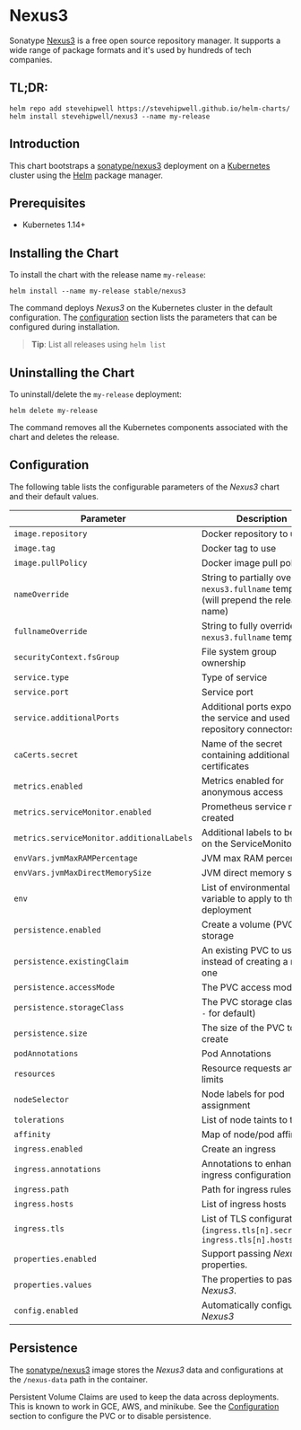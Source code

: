 # Nexus3

Sonatype [Nexus3](https://www.sonatype.com/nexus-repository-oss) is a free open source repository manager. It supports a wide range of package formats and it's used by hundreds of tech companies.

## TL;DR:

```shell
helm repo add stevehipwell https://stevehipwell.github.io/helm-charts/
helm install stevehipwell/nexus3 --name my-release
```

## Introduction

This chart bootstraps a [sonatype/nexus3](https://hub.docker.com/r/sonatype/nexus3/) deployment on a [Kubernetes](http://kubernetes.io) cluster using the [Helm](https://helm.sh) package manager.

## Prerequisites

- Kubernetes 1.14+

## Installing the Chart

To install the chart with the release name `my-release`:

```shell
helm install --name my-release stable/nexus3
```

The command deploys _Nexus3_ on the Kubernetes cluster in the default configuration. The [configuration](#configuration) section lists the parameters that can be configured during installation.

> **Tip**: List all releases using `helm list`

## Uninstalling the Chart

To uninstall/delete the `my-release` deployment:

```shell
helm delete my-release
```

The command removes all the Kubernetes components associated with the chart and deletes the release.

## Configuration

The following table lists the configurable parameters of the _Nexus3_ chart and their default values.

| Parameter                                 | Description                                                                             | Default           |
| ----------------------------------------- | --------------------------------------------------------------------------------------- | ----------------- |
| `image.repository`                        | Docker repository to use                                                                | `sonatype/nexus3` |
| `image.tag`                               | Docker tag to use                                                                       | `3.24.0`          |
| `image.pullPolicy`                        | Docker image pull policy                                                                | `IfNotPresent`    |
| `nameOverride`                            | String to partially override `nexus3.fullname` template (will prepend the release name) | `nil`             |
| `fullnameOverride`                        | String to fully override `nexus3.fullname` template                                     | `nil`             |
| `securityContext.fsGroup`                 | File system group ownership                                                             | `200`             |
| `service.type`                            | Type of service                                                                         | `ClusterIP`       |
| `service.port`                            | Service port                                                                            | `8081`            |
| `service.additionalPorts`                 | Additional ports exposed by the service and used by repository connectors               | `nil`             |
| `caCerts.secret`                          | Name of the secret containing additional CA certificates                                | `nil`             |
| `metrics.enabled`                         | Metrics enabled for anonymous access                                                    | `false`           |
| `metrics.serviceMonitor.enabled`          | Prometheus service monitor created                                                      | `false`           |
| `metrics.serviceMonitor.additionalLabels` | Additional labels to be set on the ServiceMonitor                                       | `{}`              |
| `envVars.jvmMaxRAMPercentage`             | JVM max RAM percentage                                                                  | `25.0`            |
| `envVars.jvmMaxDirectMemorySize`          | JVM direct memory size                                                                  | `2G`              |
| `env`                                     | List of environmental variable to apply to the deployment                               | `nil`             |
| `persistence.enabled`                     | Create a volume (PVC) for storage                                                       | `false`           |
| `persistence.existingClaim`               | An existing PVC to use instead of creating a new one                                    | `nil`             |
| `persistence.accessMode`                  | The PVC access mode                                                                     | `ReadWriteOnce`   |
| `persistence.storageClass`                | The PVC storage class (use `-` for default)                                             | `standard`        |
| `persistence.size`                        | The size of the PVC to create                                                           | `8Gi`             |
| `podAnnotations`                          | Pod Annotations                                                                         | `{}`              |
| `resources`                               | Resource requests and limits                                                            | `{}`              |
| `nodeSelector`                            | Node labels for pod assignment                                                          | `{}`              |
| `tolerations`                             | List of node taints to tolerate                                                         | `[]`              |
| `affinity`                                | Map of node/pod affinities                                                              | `{}`              |
| `ingress.enabled`                         | Create an ingress                                                                       | `false`           |
| `ingress.annotations`                     | Annotations to enhance ingress configuration                                            | `{}`              |
| `ingress.path`                            | Path for ingress rules                                                                  | `/`               |
| `ingress.hosts`                           | List of ingress hosts                                                                   | `[]`              |
| `ingress.tls`                             | List of TLS configurations (`ingress.tls[n].secretName`, `ingress.tls[n].hosts[m])`     | `[]`              |
| `properties.enabled`                      | Support passing _Nexus3_ properties.                                                    | `false`           |
| `properties.values`                       | The properties to pass to _Nexus3_.                                                     | `nil`             |
| `config.enabled`                          | Automatically configure _Nexus3_                                                        | `false`           |

## Persistence

The [sonatype/nexus3](https://hub.docker.com/r/sonatype/nexus3/) image stores the _Nexus3_ data and configurations at the `/nexus-data` path in the container.

Persistent Volume Claims are used to keep the data across deployments. This is known to work in GCE, AWS, and minikube.
See the [Configuration](#configuration) section to configure the PVC or to disable persistence.
